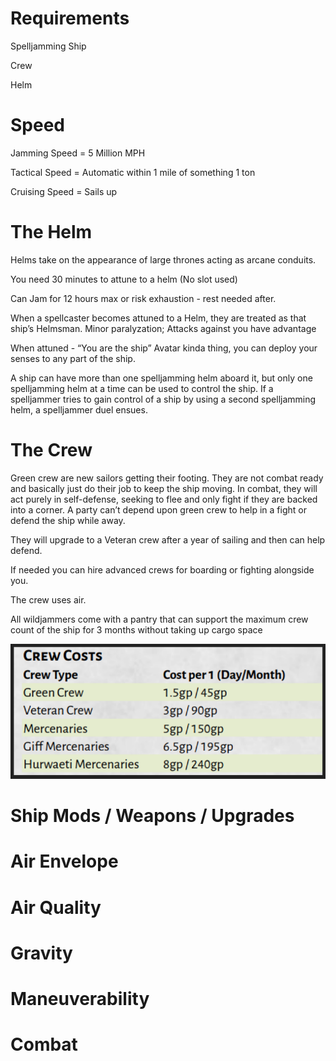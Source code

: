 # Requirements
Spelljamming Ship

Crew

Helm

# Speed
Jamming Speed = 5 Million MPH

Tactical Speed = Automatic within 1 mile of something 1 ton

Cruising Speed = Sails up

# The Helm
Helms take on the appearance of large thrones acting as arcane conduits. 

You need 30 minutes to attune to a helm (No slot used)

Can Jam for 12 hours max or risk exhaustion - rest needed after.

When a spellcaster becomes attuned to a Helm, they are treated as that ship’s Helmsman.
Minor paralyzation; Attacks against you have advantage

When attuned - “You are the ship” Avatar kinda thing, you can deploy your senses to any part of the ship.

A ship can have more than one spelljamming helm aboard it, but only one spelljamming helm at a time can be used to control the ship. If a spelljammer tries to gain control of a ship by using a second spelljamming helm, a spelljammer duel ensues.

# The Crew
Green crew are new sailors getting their footing. They are not combat ready and basically just do their job to keep the ship moving. In combat, they will act purely in self-defense, seeking to flee and only fight if they are backed into a corner. A party can’t depend upon green crew to help in a fight or defend the ship while away.

They will upgrade to a Veteran crew after a year of sailing and then can help defend.

If needed you can hire advanced crews for boarding or fighting alongside you.

The crew uses air.

All wildjammers come with a pantry that can support the maximum crew count of the ship for 3 months without taking up cargo space

![](attachments/crew_costs.png)

# Ship Mods / Weapons / Upgrades

# Air Envelope

# Air Quality

# Gravity

# **Maneuverability**

# Combat